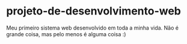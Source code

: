 # projeto-de-desenvolvimento-web
Meu primeiro sistema web desenvolvido em toda a minha vida. Não é grande coisa, mas pelo menos é alguma coisa :)

